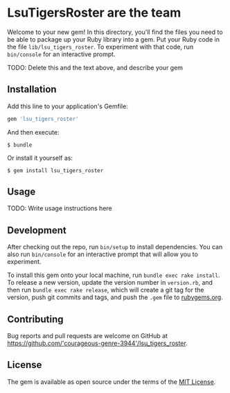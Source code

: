 # LsuTigersRoster are the team 

Welcome to your new gem! In this directory, you'll find the files you need to be able to package up your Ruby library into a gem. Put your Ruby code in the file `lib/lsu_tigers_roster`. To experiment with that code, run `bin/console` for an interactive prompt.

TODO: Delete this and the text above, and describe your gem

## Installation

Add this line to your application's Gemfile:

```ruby
gem 'lsu_tigers_roster'
```

And then execute:

    $ bundle

Or install it yourself as:

    $ gem install lsu_tigers_roster

## Usage

TODO: Write usage instructions here

## Development

After checking out the repo, run `bin/setup` to install dependencies. You can also run `bin/console` for an interactive prompt that will allow you to experiment.

To install this gem onto your local machine, run `bundle exec rake install`. To release a new version, update the version number in `version.rb`, and then run `bundle exec rake release`, which will create a git tag for the version, push git commits and tags, and push the `.gem` file to [rubygems.org](https://rubygems.org).

## Contributing

Bug reports and pull requests are welcome on GitHub at https://github.com/'courageous-genre-3944'/lsu_tigers_roster.

## License

The gem is available as open source under the terms of the [MIT License](https://opensource.org/licenses/MIT).
